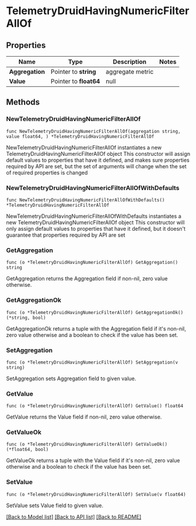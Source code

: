 # TelemetryDruidHavingNumericFilterAllOf

## Properties

Name | Type | Description | Notes
------------ | ------------- | ------------- | -------------
**Aggregation** | Pointer to **string** | aggregate metric | 
**Value** | Pointer to **float64** | null | 

## Methods

### NewTelemetryDruidHavingNumericFilterAllOf

`func NewTelemetryDruidHavingNumericFilterAllOf(aggregation string, value float64, ) *TelemetryDruidHavingNumericFilterAllOf`

NewTelemetryDruidHavingNumericFilterAllOf instantiates a new TelemetryDruidHavingNumericFilterAllOf object
This constructor will assign default values to properties that have it defined,
and makes sure properties required by API are set, but the set of arguments
will change when the set of required properties is changed

### NewTelemetryDruidHavingNumericFilterAllOfWithDefaults

`func NewTelemetryDruidHavingNumericFilterAllOfWithDefaults() *TelemetryDruidHavingNumericFilterAllOf`

NewTelemetryDruidHavingNumericFilterAllOfWithDefaults instantiates a new TelemetryDruidHavingNumericFilterAllOf object
This constructor will only assign default values to properties that have it defined,
but it doesn't guarantee that properties required by API are set

### GetAggregation

`func (o *TelemetryDruidHavingNumericFilterAllOf) GetAggregation() string`

GetAggregation returns the Aggregation field if non-nil, zero value otherwise.

### GetAggregationOk

`func (o *TelemetryDruidHavingNumericFilterAllOf) GetAggregationOk() (*string, bool)`

GetAggregationOk returns a tuple with the Aggregation field if it's non-nil, zero value otherwise
and a boolean to check if the value has been set.

### SetAggregation

`func (o *TelemetryDruidHavingNumericFilterAllOf) SetAggregation(v string)`

SetAggregation sets Aggregation field to given value.


### GetValue

`func (o *TelemetryDruidHavingNumericFilterAllOf) GetValue() float64`

GetValue returns the Value field if non-nil, zero value otherwise.

### GetValueOk

`func (o *TelemetryDruidHavingNumericFilterAllOf) GetValueOk() (*float64, bool)`

GetValueOk returns a tuple with the Value field if it's non-nil, zero value otherwise
and a boolean to check if the value has been set.

### SetValue

`func (o *TelemetryDruidHavingNumericFilterAllOf) SetValue(v float64)`

SetValue sets Value field to given value.



[[Back to Model list]](../README.md#documentation-for-models) [[Back to API list]](../README.md#documentation-for-api-endpoints) [[Back to README]](../README.md)


